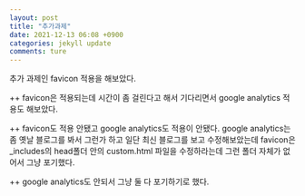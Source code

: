 ```yaml
---
layout: post
title: "추가과제"
date: 2021-12-13 06:08 +0900
categories: jekyll update
comments: ture
---
```


추가 과제인 favicon 적용을 해보았다.

++ favicon은 적용되는데 시간이 좀 걸린다고 해서 기다리면서 google analytics 적용도 해보았다.

++ favicon도 적용 안됐고 google analytics도 적용이 안됐다. google analytics는 좀 옛날 블로그를 봐서 그런가 하고 일단 최신 블로그를 보고 수정해보았는데 favicon은 _includes의 head폴더 안의 custom.html 파일을 수정하라는데 그런 폴더 자체가 없어서 그냥 포기했다.

++ google analytics도 안되서 그냥 둘 다 포기하기로 했다.
